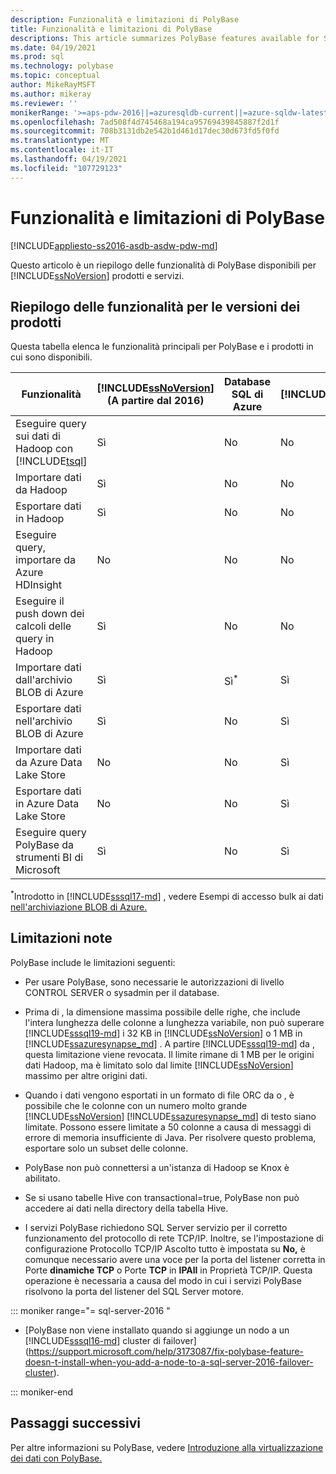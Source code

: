 ```yaml
---
description: Funzionalità e limitazioni di PolyBase
title: Funzionalità e limitazioni di PolyBase
descriptions: This article summarizes PolyBase features available for SQL Server products and services. It lists T-SQL operators supported for pushdown and known limitations.
ms.date: 04/19/2021
ms.prod: sql
ms.technology: polybase
ms.topic: conceptual
author: MikeRayMSFT
ms.author: mikeray
ms.reviewer: ''
monikerRange: '>=aps-pdw-2016||=azuresqldb-current||=azure-sqldw-latest||>=sql-server-2016||>=sql-server-linux-2017||=azuresqldb-mi-current'
ms.openlocfilehash: 7ad508f4d745468a194ca95769439845887f2d1f
ms.sourcegitcommit: 708b3131db2e542b1d461d17dec30d673fd5f0fd
ms.translationtype: MT
ms.contentlocale: it-IT
ms.lasthandoff: 04/19/2021
ms.locfileid: "107729123"
---
```

# <a name="polybase-features-and-limitations"></a>Funzionalità e limitazioni di PolyBase

[!INCLUDE[appliesto-ss2016-asdb-asdw-pdw-md](../../includes/tsql-appliesto-ss2016-all-md.md)]

Questo articolo è un riepilogo delle funzionalità di PolyBase disponibili per [!INCLUDE[ssNoVersion](../../includes/ssnoversion-md.md)] prodotti e servizi.  
  
## <a name="feature-summary-for-product-releases"></a>Riepilogo delle funzionalità per le versioni dei prodotti

Questa tabella elenca le funzionalità principali per PolyBase e i prodotti in cui sono disponibili.  

|**Funzionalità** |**[!INCLUDE[ssNoVersion](../../includes/ssnoversion-md.md)]** (A partire dal 2016) |**Database SQL di Azure** |**[!INCLUDE[ssazuresynapse_md](../../includes/ssazuresynapse_md.md)]** |**Parallel Data Warehouse** |
|---------|---------|---------|---------|---------|
|Eseguire query sui dati di Hadoop con [!INCLUDE[tsql](../../includes/tsql-md.md)]|Sì|No|No|Sì|
|Importare dati da Hadoop|Sì|No|No|Sì|
|Esportare dati in Hadoop  |Sì|No|No| Sì|
|Eseguire query, importare da Azure HDInsight |No|No|No|No
|Eseguire il push down dei calcoli delle query in Hadoop|Sì|No|No|Sì|  
|Importare dati dall'archivio BLOB di Azure|Sì|Sì<sup>*</sup>|Sì|Sì|
|Esportare dati nell'archivio BLOB di Azure|Sì|No|Sì|Sì|  
|Importare dati da Azure Data Lake Store|No|No|Sì|No|
|Esportare dati in Azure Data Lake Store|No|No|Sì|No|
|Eseguire query PolyBase da strumenti BI di Microsoft|Sì|No|Sì|Sì|

<sup>*</sup>Introdotto in [!INCLUDE[sssql17-md](../../includes/sssql17-md.md)] , vedere Esempi di accesso bulk ai dati [nell'archiviazione BLOB di Azure.](../import-export/examples-of-bulk-access-to-data-in-azure-blob-storage.md)



## <a name="known-limitations"></a>Limitazioni note

PolyBase include le limitazioni seguenti:

- Per usare PolyBase, sono necessarie le autorizzazioni di livello CONTROL SERVER o sysadmin per il database.

- Prima di , la dimensione massima possibile delle righe, che include l'intera lunghezza delle colonne a lunghezza variabile, non può superare [!INCLUDE[sssql19-md](../../includes/sssql19-md.md)] i 32 KB in [!INCLUDE[ssNoVersion](../../includes/ssnoversion-md.md)] o 1 MB in [!INCLUDE[ssazuresynapse_md](../../includes/ssazuresynapse_md.md)] . A partire [!INCLUDE[sssql19-md](../../includes/sssql19-md.md)] da , questa limitazione viene revocata. Il limite rimane di 1 MB per le origini dati Hadoop, ma è limitato solo dal limite [!INCLUDE[ssNoVersion](../../includes/ssnoversion-md.md)] massimo per altre origini dati.

- Quando i dati vengono esportati in un formato di file ORC da o , è possibile che le colonne con un numero molto grande [!INCLUDE[ssNoVersion](../../includes/ssnoversion-md.md)] [!INCLUDE[ssazuresynapse_md](../../includes/ssazuresynapse_md.md)] di testo siano limitate. Possono essere limitate a 50 colonne a causa di messaggi di errore di memoria insufficiente di Java. Per risolvere questo problema, esportare solo un subset delle colonne.

- PolyBase non può connettersi a un'istanza di Hadoop se Knox è abilitato.

- Se si usano tabelle Hive con transactional=true, PolyBase non può accedere ai dati nella directory della tabella Hive.

- I servizi PolyBase richiedono SQL Server servizio per il corretto funzionamento del protocollo di rete TCP/IP. Inoltre, se l'impostazione di  configurazione Protocollo TCP/IP Ascolto tutto è impostata su **No,** è comunque necessario avere una voce per la porta del listener corretta in Porte **dinamiche TCP** o Porte **TCP** in **IPAll** in Proprietà TCP/IP. Questa operazione è necessaria a causa del modo in cui i servizi PolyBase risolvono la porta del listener del SQL Server motore.

<!--SQL Server 2016-->
::: moniker range="= sql-server-2016 "

- [PolyBase non viene installato quando si aggiunge un nodo a un [!INCLUDE[sssql16-md](../../includes/sssql16-md.md)] cluster di failover](https://support.microsoft.com/help/3173087/fix-polybase-feature-doesn-t-install-when-you-add-a-node-to-a-sql-server-2016-failover-cluster).

::: moniker-end

## <a name="next-steps"></a>Passaggi successivi

Per altre informazioni su PolyBase, vedere [Introduzione alla virtualizzazione dei dati con PolyBase.](polybase-guide.md)
